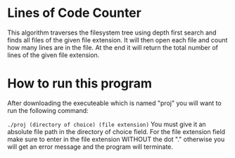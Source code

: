 # Lines of Code Counter
 This algorithm traverses the filesystem tree using depth first search and finds all files of the given file extension. It will then open each file and count how many lines are in the file. At the end it will return the total number of lines of the given file extension.

# How to run this program
After downloading the executeable which is named "proj" you will want to run the following command:

```./proj (directory of choice) (file extension)```
You must give it an absolute file path in the directory of choice field. For the file extension field make sure to enter in the file extension WITHOUT the dot "." otherwise you will get an error message and the program will terminate.
